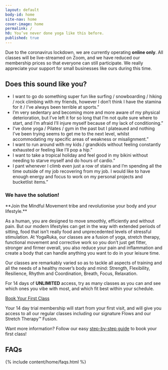 ```yaml
---
layout: default
body-id: home
site-nav: home
cover-image: home
permalink: /
h0: You’ve never done yoga like this before.
published: true
---
```

<section class="Longform Longform--blogpost" markdown="1">
<div class="form-feedback info">
  Due to the coronavirus lockdown, we are currently operating <strong>online only</strong>. All classes will be live-streamed on Zoom, and we have reduced our membership prices so that everyone can still participate. We really appreciate your support for small businesses like ours during this time.
</div>

## Does this sound like you?

- I want to go do something super fun like surfing / snowboarding / hiking / rock climbing with my friends, however I don’t think I have the stamina for it / I’ve always been terrible at sports.”
- I’m very sedentary and becoming more and more aware of my physical deterioration, but I’ve left it for so long that I’m not quite sure where to start, and I’m afraid I’ll injure myself because of my lack of conditioning.”
- I’ve done yoga / Pilates / gym in the past but I plateaued and nothing I’ve been trying seems to get me to the next level, whilst accommodating my specific areas of weakness or misalignment.”
- I want to run around with my kids / grandkids without feeling constantly exhausted or feeling like I’ll pop a hip.”
- I want to take a tropical holiday and feel good in my bikini without needing to starve myself and do hours of cardio.”
- I pant whenever I climb even just a row of stairs and I’m spending all the time outside of my job recovering from my job. I would like to have enough energy and focus to work on my personal projects and bucketlist items.”
</section>

<div class="Home-banner">
  <div class="Home-bannerImage"></div>
  <h3>We have the solution!</h3>
</div>

<section class="Longform Longform--blogpost" markdown="1">
**Join the Mindful Movement tribe and revolutionise your body and your lifestyle.**

As a human, you are designed to move smoothly, efficiently and without pain. But our modern lifestyles can get in the way with extended periods of sitting, food that isn’t really food and unprecedented levels of stressful stimulation. At YogaRuka, our classes are a fusion of yoga, stretch therapy, functional movement and corrective work so you don’t just get fitter, stronger and firmer overall, you also reduce your pain and inflammation and create a body that can handle anything you want to do in your leisure time.

Our classes are remarkably varied so as to tackle all aspects of training and all the needs of a healthy mover’s body and mind: Strength, Flexibility, Resilience, Rhythm and Coordination, Breath, Focus, Relaxation.

For 14 days of **UNLIMITED** access, try as many classes as you can and see which ones you vibe with most, and which fit best within your schedule.

<div class="u-text-center m-top--md m-bottom--md">
  <a class="button" href="/timetable">Book Your First Class</a>
</div>

Your 14 day trial membership will start from your first visit, and will give you access to all our regular classes including our signature Flows and our Stretch Therapy™ Fusion.

Want more information? Follow our easy [step-by-step guide](/guide/) to book your first class!
</section>

<section class=" Longform Longform--blogpost">
  <h2>FAQs</h2>
  {% include content/home/faqs.html %}
</section>
